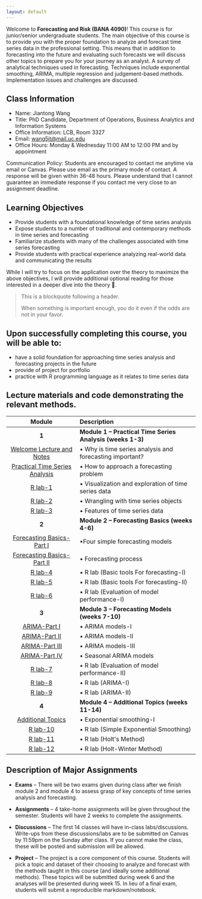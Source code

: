 ```yaml
---
layout: default
---
```


Welcome to **Forecasting and Risk (BANA 4090)**! This course is for junior/senior undergraduate students. The main objective of this course is to provide you with the proper foundation to analyze and forecast time series data in the professional setting. This means that in addition to forecasting into the future and evaluating such forecasts we will discuss other topics to prepare you for your journey as an analyst.  A survey of analytical techniques used in forecasting. Techniques include exponential smoothing, ARIMA, multiple regression and judgement-based methods.  Implementation issues and challenges are discussed.


## Class Information
* Name: Jiantong Wang
* Title: PhD Candidate, Department of Operations, Business Analytics and Information Systems 
* Office Information: LCB, Room 3327 
* Email: wang5jt@mail.uc.edu
* Office Hours: Monday & Wednesday 11:00 AM to 12:00 PM and by appointment
 
Communication Policy: Students are encouraged to contact me anytime via email or Canvas. Please use email as the primary mode of contact.  A response will be given within 36-48 hours.  Please understand that I cannot guarantee an immediate response if you contact me very close to an assignment deadline. 

## Learning Objectives

* Provide students with a foundational knowledge of time series analysis
* Expose students to a number of traditional and contemporary methods in time series and forecasting
* Familiarize students with many of the challenges associated with time series forecasting
* Provide students with practical experience analyzing real-world data and communicating the results


While I will try to focus on the application over the theory to maximize the above objectives, I will provide additional optional reading for those interested in a deeper dive into the theory 🚀. 

> This is a blockquote following a header.
>
> When something is important enough, you do it even if the odds are not in your favor.


## Upon successfully completing this course, you will be able to: 
* have a solid foundation for approaching time series analysis and forecasting projects in the future 
* provide of project for portfolio 
*	practice with R programming language as it relates to time series data 




## Lecture materials and code demonstrating the relevant methods.

|                               Module                                | Description                                               |
| :-----------------------------------------------------------------: | :-------------------------------------------------------- |
|                                **1**                                | **Module 1 – Practical Time Series Analysis (weeks 1-3)** |
|              [Welcome Lecture and Notes](Welcome.pdf)               | •	Why is time series analysis and forecasting important?   |
|              [Practical Time Series Analysis](W2.pdf)               | •	How to approach a forecasting problem                    |
|                [R lab-1](BANA4090_W1_1_Intro_R.html)                | •	Visualization and exploration of time series data        |
|      [R lab-2](BANA4090_W2_Visualizing-Time-Series-Data.html)      | •		Wrangling with time series objects                       |
|                        [R lab-3](W3.html)                         | •	Features of time series data                             |
|                                **2**                                | **Module 2 – Forecasting Basics (weeks 4-6)**             |
|               [Forecasting Basics-Part I](Ch3-1.pdf)                | •Four simple forecasting models                           |
|               [Forecasting Basics-Part II](Ch3-2.pdf)               | •	Forecasting process                                      |
| [R lab-4](BANA4090_Week4_Lab5_Data-Examples_German-Forecasts.html) | •	R lab    (Basic tools For forecasting-I)                 |
| [R lab-5](BANA4090_Week5_Lab6_Data-Examples_German-Forecasts.html) | •	R lab      (Basic tools For forecasting-II)              |
|                [R lab-6](BANA4090_Week7_Lab7.html)                | •	R lab	(Evaluation of model performance-I)                 |
|                                **3**                                | **Module 3 – Forecasting Models (weeks 7-10)**            |
|                      [ARIMA-Part I](Ch4-1.pdf)                      | •	ARIMA models-I                                           |
|                     [ARIMA-Part II](Ch4-2.pdf)                      | •	ARIMA models-II                                          |
|                     [ARIMA-Part III](Ch4-3.pdf)                     | •	ARIMA models-III                                         |
|                     [ARIMA-Part IV](Ch4-4.pdf)                      | •	Seasonal ARIMA models                                    |
|               [R lab-7](BANA4090_Week8_Lab8.html)                | •	R lab	(Evaluation of model performance-II)                |
|                [R lab-8](BANA4090_Week9_Lab9.html)                 | •	R lab (ARIMA-I)                                          |
|               [R lab-9]( BANA4090_Week11_Lab10.html)                | •	R lab (ARIMA-II)                                         |
|                                **4**                                | **Module 4 – Additional Topics   (weeks 11-14)**          |
|                   [Additional Topics](Ch5-1.pdf)                    | •	Exponential smoothing-I                                  |
|               [R lab-10](BANA4090_Week12_Lab11.html)                | • R lab (Simple Exponential Smoothing)                    |
|                      [R lab-11](Week13.html)                       | •	R lab (Holt's Method)                                    |
|                     [R lab-12]( Week14.html)                      | •	R lab (Holt-Winter Method)                               |
  
## Description of Major Assignments
 
 - **Exams**  – There will be two exams given during class  after we finish module 2 and module 4 to assess grasp of key concepts of time series analysis and forecasting.
 
 - **Assignments**  – 4 take-home assignments will be given throughout the semester. Students will have 2 weeks to complete the assignments. 
 
 - **Discussions**  – The first 14 classes will have in-class labs/discussions. Write-ups from these discussions/labs are to be submitted on Canvas by 11:59pm on the   Sunday after class. If you cannot make the class, these will be posted and submission will be allowed.
 
 - **Project**  – The project is a core component of this course. Students will pick a topic and dataset of their choosing to analyze and forecast with the methods taught in this course (and ideally some additional methods). These topics will be submitted during week 6 and the analyses will be presented during week 15. In lieu of a final exam, students will submit a reproducible markdown/notebook.



